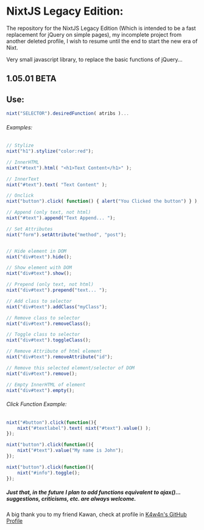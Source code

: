 # NixtJS Legacy Edition:
The repository for the NixtJS Legacy Edition (Which is intended to be a fast replacement for jQuery on simple pages), my incomplete project from another deleted profile, I wish to resume until the end to start the new era of Nixt.

Very small javascript library, to replace the basic functions of jQuery...

## 1.05.01 BETA

## Use:

~~~javascript
nixt("SELECTOR").desiredFunction( atribs )...
~~~

###### Examples:

~~~javascript
// Stylize
nixt("h1").stylize("color:red");

// InnerHTML
nixt("#text").html( "<h1>Text Content</h1>" );

// InnerText
nixt("#text").text( "Text Content" );

// Onclick
nixt("button").click( function() { alert("You Clicked the button") } );

// Append (only text, not html)
nixt("#text").append("Text Append... ");

// Set Attributes
nixt("form").setAttribute("method", "post");


// Hide element in DOM
nixt("div#text").hide();

// Show element with DOM
nixt("div#text").show();

// Prepend (only text, not html)
nixt("div#text").prepend("text... ");

// Add class to selector
nixt("div#text").addClass("myClass");

// Remove class to selector
nixt("div#text").removeClass();

// Toggle class to selector
nixt("div#text").toggleClass();

// Remove Attribute of html element
nixt("div#text").removeAttribute("id");

// Remove this selected element/selector of DOM
nixt("div#text").remove();

// Empty InnerHTML of element
nixt("div#text").empty();
~~~

###### Click Function Example:

~~~javascript
nixt("#button").click(function(){
    nixt("#textlabel").text( nixt("#text").value() );
});
~~~

~~~javascript
nixt("button").click(function(){
    nixt("#text").value("My name is John");
});
~~~

~~~javascript
nixt("button").click(function(){
    nixt("#info").toggle();
});
~~~

##### Just that, in the future I plan to add functions equivalent to ajax()... suggestions, criticisms, etc. are always welcome.

A big thank you to my friend Kawan, check at profile in [K4w4n's GitHub Profile](https://github.com/K4w4n)
